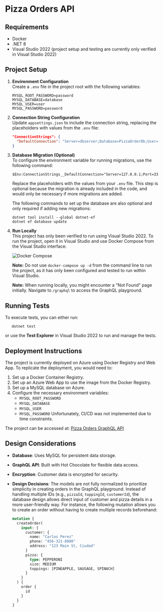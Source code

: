# Pizza Orders API

## Requirements

- Docker
- .NET 8
- Visual Studio 2022 (project setup and testing are currently only verified in Visual Studio 2022)

## Project Setup

1. **Environment Configuration**\
   Create a `.env` file in the project root with the following variables:

   ```
   MYSQL_ROOT_PASSWORD=password
   MYSQL_DATABASE=database
   MYSQL_USER=user
   MYSQL_PASSWORD=password
   ```

2. **Connection String Configuration**\
   Update `appsettings.json` to include the connection string, replacing the placeholders with values from the `.env` file:

   ```json
   "ConnectionStrings": {
     "DefaultConnection": "Server=dbserver;Database=PizzaOrderDb;User=user;Password=password;"
   }
   ```

3. **Database Migration (Optional)**\
   To configure the environment variable for running migrations, use the following command:

   ```
   $Env:ConnectionStrings__DefaultConnection="Server=127.0.0.1;Port=3306;Database=PizzaOrderDb;User=root;Password=password";
   ```

   Replace the placeholders with the values from your `.env` file. This step is optional because the migration is already included in the code, and would only be necessary if more migrations are added.

   The following commands to set up the database are also optional and only required if adding new migrations:

   ```
   dotnet tool install --global dotnet-ef
   dotnet ef database update
   ```

4. **Run Locally**\
   This project has only been verified to run using Visual Studio 2022. To run the project, open it in Visual Studio and use Docker Compose from the Visual Studio interface:

   ![Docker Compose](./docs/docker-compose-visual-studio.png)

   **Note:** Do not use `docker-compose up -d` from the command line to run the project, as it has only been configured and tested to run within Visual Studio.

   **Note:** When running locally, you might encounter a "Not Found" page initially. Navigate to `/graphql` to access the GraphQL playground.

## Running Tests

To execute tests, you can either run:

```
   dotnet test
```

or use the **Test Explorer** in Visual Studio 2022 to run and manage the tests.

## Deployment Instructions

The project is currently deployed on Azure using Docker Registry and Web App. To replicate the deployment, you would need to:

1. Set up a Docker Container Registry.
2. Set up an Azure Web App to use the image from the Docker Registry.
3. Set up a MySQL database on Azure.
4. Configure the necessary environment variables:
   - `MYSQL_ROOT_PASSWORD`
   - `MYSQL_DATABASE`
   - `MYSQL_USER`
   - `MYSQL_PASSWORD`
     Unfortunately, CI/CD was not implemented due to time constraints.

The project can be accessed at: [Pizza Orders GraphQL API](https://pizzaorders-esapgwa3f9a2a5gr.eastus2-01.azurewebsites.net/graphql/)

## Design Considerations

- **Database**: Uses MySQL for persistent data storage.
- **GraphQL API**: Built with Hot Chocolate for flexible data access.
- **Encryption**: Customer data is encrypted for security.
- **Design Decisions**: The models are not fully normalized to prioritize simplicity in creating orders in the GraphQL playground. Instead of handling multiple IDs (e.g., `pizzaId`, `toppingId`, `customerId`), the database design allows direct input of customer and pizza details in a more user-friendly way. For instance, the following mutation allows you to create an order without having to create multiple records beforehand:

  ```graphql
  mutation {
    createOrder(
      input: {
        customer: {
          name: "Carlos Perez"
          phone: "456-321-8080"
          address: "123 Main St, Ciudad"
        }
        pizza: {
          type: PEPPERONI
          size: MEDIUM
          toppings: [PINEAPPLE, SAUSAGE, SPINACH]
        }
      }
    ) {
      order {
        id
      }
    }
  }
  ```
